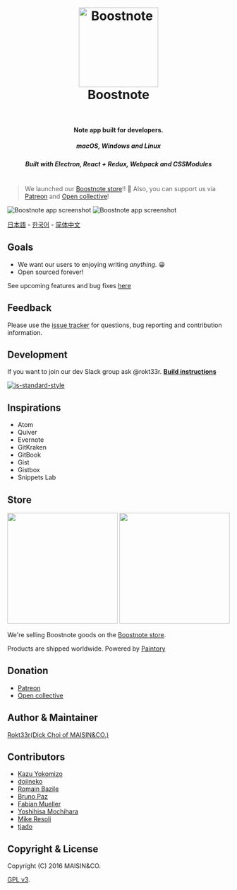 <h1 align="center">
  <a href="https://github.com/BoostIO/Boostnote"><img src="http://b00st.io/assets/img/logo.png" alt="Boostnote" width="180"></a>
  <br>
  Boostnote
  <br>
  <br>
</h1>
<h4 align="center">Note app built for developers. </h4>
<h5 align="center">macOS, Windows and Linux</h5>
<h5 align="center">Built with Electron, React + Redux, Webpack and CSSModules</h5>
<h1> </h1>

> We launched our [Boostnote store](#goods)!! :tada: Also, you can support us via [Patreon](https://www.patreon.com/boostnote) and [Open collective](https://opencollective.com/boostnote)!

![Boostnote app screenshot](https://cloud.githubusercontent.com/assets/5865853/18662404/3aa42396-7f55-11e6-88bf-f4ec6505ee8f.png)
![Boostnote app screenshot](https://cloud.githubusercontent.com/assets/5865853/18662139/f491adac-7f53-11e6-8631-2a447af9f36a.png)

[日本語](./readme-ja.md) - [한국어](./readme-ko.md) - [简体中文](./readme-zh-cn.md)

## Goals
* We want our users to enjoying writing _anything_. :grinning:
* Open sourced forever!

See upcoming features and bug fixes [here](https://github.com/BoostIO/Boostnote/issues/68)
## Feedback
Please use the [issue tracker](https://github.com/BoostIO/Boostnote/issues) for questions, bug reporting and contribution information.

## Development
If you want to join our dev Slack group ask @rokt33r.
**[Build instructions](docs/build.md)**

[![js-standard-style](https://cdn.rawgit.com/feross/standard/master/badge.svg)](https://github.com/feross/standard)

## Inspirations
- Atom
- Quiver
- Evernote
- GitKraken
- GitBook
- Gist
- Gistbox
- Snippets Lab

## Store
<img src="https://b00st.io/images/t3.png" width="250"/>
<img src="https://b00st.io/images/t1.png" width="250"/>

We're selling Boostnote goods on the [Boostnote store](https://boostnote.paintory.com/).

Products are shipped worldwide. Powered by [Paintory](https://paintory.com/)

## Donation
* [Patreon](https://www.patreon.com/boostnote)
* [Open collective](https://opencollective.com/boostnote)

## Author & Maintainer
[Rokt33r(Dick Choi of MAISIN&CO.)](https://github.com/rokt33r)

## Contributors
- [Kazu Yokomizo](https://github.com/kazup01)
- [dojineko](https://github.com/dojineko)
- [Romain Bazile](https://github.com/gromain)
- [Bruno Paz](https://github.com/brpaz)
- [Fabian Mueller](https://github.com/dotcs)
- [Yoshihisa Mochihara](https://github.com/yosmoc)
- [Mike Resoli](https://github.com/mikeres0)
- [tjado](https://github.com/tejado)

## Copyright & License
Copyright (C) 2016 MAISIN&CO.

[GPL v3](./LICENSE).
